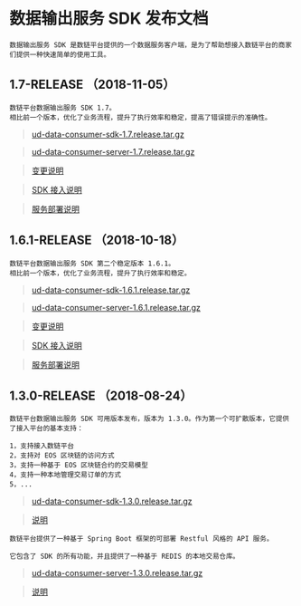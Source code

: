 
# 数据输出服务 SDK 发布文档

``` 引言
数据输出服务 SDK 是数链平台提供的一个数据服务客户端，是为了帮助想接入数链平台的商家们提供一种快速简单的使用工具。
```

## 1.7-RELEASE （2018-11-05）

```plaintext
数链平台数据输出服务 SDK 1.7。
相比前一个版本，优化了业务流程，提升了执行效率和稳定，提高了错误提示的准确性。
```

>[ud-data-consumer-sdk-1.7.release.tar.gz](1.7/ud-data-consumer-sdk-1.7.release.tar.gz?raw=true)

>[ud-data-consumer-server-1.7.release.tar.gz](1.7/ud-data-consumer-server-1.7.release.tar.gz?raw=true)

>[变更说明](1.7/README.md)

>[SDK 接入说明](1.7/SDK.md)

>[服务部署说明](1.7/DEPLOY.md)

## 1.6.1-RELEASE （2018-10-18）

```plaintext
数链平台数据输出服务 SDK 第二个稳定版本 1.6.1。
相比前一个版本，优化了业务流程，提升了执行效率和稳定。
```

>[ud-data-consumer-sdk-1.6.1.release.tar.gz](1.6.1/ud-data-consumer-sdk-1.6.1.release.tar.gz?raw=true)

>[ud-data-consumer-server-1.6.1.release.tar.gz](1.6.1/ud-data-consumer-server-1.6.1.release.tar.gz?raw=true)

>[变更说明](1.6.1/README.md)

>[SDK 接入说明](1.6.1/SDK.md)

>[服务部署说明](1.6.1/DEPLOY.md)


## 1.3.0-RELEASE （2018-08-24）

``` 发布说明
数链平台数据输出服务 SDK 可用版本发布，版本为 1.3.0。作为第一个可扩散版本，它提供了接入平台的基本支持：

1，支持接入数链平台
2，支持对 EOS 区块链的访问方式
3，支持一种基于 EOS 区块链合约的交易模型
4，支持一种本地管理交易订单的方式
5，...
```

>[ud-data-consumer-sdk-1.3.0.release.tar.gz](1.3.0/ud-data-consumer-sdk.tar.gz?raw=true)

>[说明](https://github.com/unitedata-org-public/Documentation/blob/master/consumer-sdk-doc.md)

``` 发布说明
数链平台提供了一种基于 Spring Boot 框架的可部署 Restful 风格的 API 服务。

它包含了 SDK 的所有功能，并且提供了一种基于 REDIS 的本地交易仓库。
```

>[ud-data-consumer-server-1.3.0.release.tar.gz](1.3.0/ud-data-consumer-server.tar.gz?raw=true)

>[说明](https://github.com/unitedata-org-public/Documentation/blob/master/consumer-api-install-doc.md)
